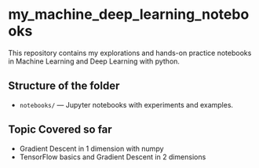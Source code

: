# my_machine_deep_learning_notebooks
This repository contains my explorations and hands-on practice notebooks in Machine Learning and Deep Learning with python. 

## Structure of the folder
- `notebooks/` — Jupyter notebooks with experiments and examples.

## Topic Covered so far
- Gradient Descent in 1 dimension with numpy
- TensorFlow basics and Gradient Descent in 2 dimensions  


